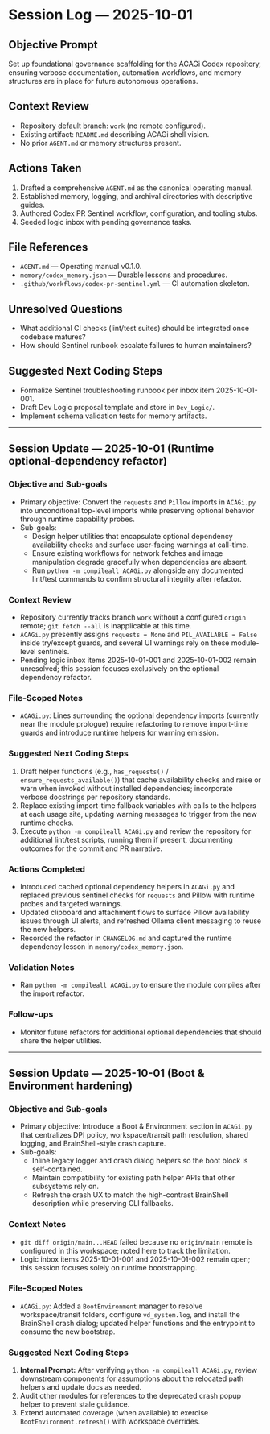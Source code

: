 # Session Log — 2025-10-01

## Objective Prompt
Set up foundational governance scaffolding for the ACAGi Codex repository, ensuring verbose documentation, automation workflows, and memory structures are in place for future autonomous operations.

## Context Review
- Repository default branch: `work` (no remote configured).
- Existing artifact: `README.md` describing ACAGi shell vision.
- No prior `AGENT.md` or memory structures present.

## Actions Taken
1. Drafted a comprehensive `AGENT.md` as the canonical operating manual.
2. Established memory, logging, and archival directories with descriptive guides.
3. Authored Codex PR Sentinel workflow, configuration, and tooling stubs.
4. Seeded logic inbox with pending governance tasks.

## File References
- `AGENT.md` — Operating manual v0.1.0.
- `memory/codex_memory.json` — Durable lessons and procedures.
- `.github/workflows/codex-pr-sentinel.yml` — CI automation skeleton.

## Unresolved Questions
- What additional CI checks (lint/test suites) should be integrated once codebase matures?
- How should Sentinel runbook escalate failures to human maintainers?

## Suggested Next Coding Steps
- Formalize Sentinel troubleshooting runbook per inbox item 2025-10-01-001.
- Draft Dev Logic proposal template and store in `Dev_Logic/`.
- Implement schema validation tests for memory artifacts.

---
## Session Update — 2025-10-01 (Runtime optional-dependency refactor)

### Objective and Sub-goals
- Primary objective: Convert the `requests` and `Pillow` imports in `ACAGi.py` into unconditional top-level imports while preserving optional behavior through runtime capability probes.
- Sub-goals:
  - Design helper utilities that encapsulate optional dependency availability checks and surface user-facing warnings at call-time.
  - Ensure existing workflows for network fetches and image manipulation degrade gracefully when dependencies are absent.
  - Run `python -m compileall ACAGi.py` alongside any documented lint/test commands to confirm structural integrity after refactor.

### Context Review
- Repository currently tracks branch `work` without a configured `origin` remote; `git fetch --all` is inapplicable at this time.
- `ACAGi.py` presently assigns `requests = None` and `PIL_AVAILABLE = False` inside try/except guards, and several UI warnings rely on these module-level sentinels.
- Pending logic inbox items 2025-10-01-001 and 2025-10-01-002 remain unresolved; this session focuses exclusively on the optional dependency refactor.

### File-Scoped Notes
- `ACAGi.py`: Lines surrounding the optional dependency imports (currently near the module prologue) require refactoring to remove import-time guards and introduce runtime helpers for warning emission.

### Suggested Next Coding Steps
1. Draft helper functions (e.g., `has_requests()` / `ensure_requests_available()`) that cache availability checks and raise or warn when invoked without installed dependencies; incorporate verbose docstrings per repository standards.
2. Replace existing import-time fallback variables with calls to the helpers at each usage site, updating warning messages to trigger from the new runtime checks.
3. Execute `python -m compileall ACAGi.py` and review the repository for additional lint/test scripts, running them if present, documenting outcomes for the commit and PR narrative.

### Actions Completed
- Introduced cached optional dependency helpers in `ACAGi.py` and replaced previous sentinel checks for `requests` and Pillow with runtime probes and targeted warnings.
- Updated clipboard and attachment flows to surface Pillow availability issues through UI alerts, and refreshed Ollama client messaging to reuse the new helpers.
- Recorded the refactor in `CHANGELOG.md` and captured the runtime dependency lesson in `memory/codex_memory.json`.

### Validation Notes
- Ran `python -m compileall ACAGi.py` to ensure the module compiles after the import refactor.

### Follow-ups
- Monitor future refactors for additional optional dependencies that should share the helper utilities.
---
## Session Update — 2025-10-01 (Boot & Environment hardening)

### Objective and Sub-goals
- Primary objective: Introduce a Boot & Environment section in `ACAGi.py` that centralizes DPI policy, workspace/transit path resolution, shared logging, and BrainShell-style crash capture.
- Sub-goals:
  - Inline legacy logger and crash dialog helpers so the boot block is self-contained.
  - Maintain compatibility for existing path helper APIs that other subsystems rely on.
  - Refresh the crash UX to match the high-contrast BrainShell description while preserving CLI fallbacks.

### Context Notes
- `git diff origin/main...HEAD` failed because no `origin/main` remote is configured in this workspace; noted here to track the limitation.
- Logic inbox items 2025-10-01-001 and 2025-10-01-002 remain open; this session focuses solely on runtime bootstrapping.

### File-Scoped Notes
- `ACAGi.py`: Added a `BootEnvironment` manager to resolve workspace/transit folders, configure `vd_system.log`, and install the BrainShell crash dialog; updated helper functions and the entrypoint to consume the new bootstrap.

### Suggested Next Coding Steps
1. **Internal Prompt:** After verifying `python -m compileall ACAGi.py`, review downstream components for assumptions about the relocated path helpers and update docs as needed.
2. Audit other modules for references to the deprecated crash popup helper to prevent stale guidance.
3. Extend automated coverage (when available) to exercise `BootEnvironment.refresh()` with workspace overrides.
